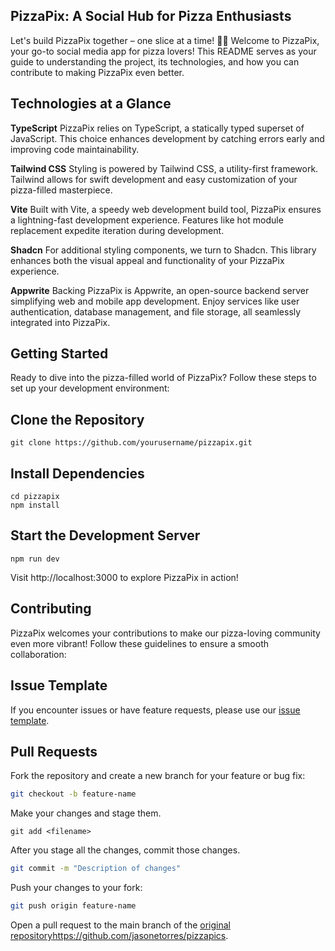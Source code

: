 ## PizzaPix: A Social Hub for Pizza Enthusiasts 
Let's build PizzaPix together – one slice at a time! 🍕🚀
Welcome to PizzaPix, your go-to social media app for pizza lovers! This README serves as your guide to understanding the project, its technologies, and how you can contribute to making PizzaPix even better.

## Technologies at a Glance

**TypeScript**
PizzaPix relies on TypeScript, a statically typed superset of JavaScript. This choice enhances development by catching errors early and improving code maintainability.

**Tailwind CSS**
Styling is powered by Tailwind CSS, a utility-first framework. Tailwind allows for swift development and easy customization of your pizza-filled masterpiece.

**Vite**
Built with Vite, a speedy web development build tool, PizzaPix ensures a lightning-fast development experience. Features like hot module replacement expedite iteration during development.

**Shadcn**
For additional styling components, we turn to Shadcn. This library enhances both the visual appeal and functionality of your PizzaPix experience.

**Appwrite**
Backing PizzaPix is Appwrite, an open-source backend server simplifying web and mobile app development. Enjoy services like user authentication, database management, and file storage, all seamlessly integrated into PizzaPix.

## Getting Started
Ready to dive into the pizza-filled world of PizzaPix? Follow these steps to set up your development environment:

## Clone the Repository

```
git clone https://github.com/yourusername/pizzapix.git
```

## Install Dependencies

```
cd pizzapix
npm install
```

## Start the Development Server

```
npm run dev
```

Visit http://localhost:3000 to explore PizzaPix in action!

## Contributing
PizzaPix welcomes your contributions to make our pizza-loving community even more vibrant! Follow these guidelines to ensure a smooth collaboration:

## Issue Template
If you encounter issues or have feature requests, please use our [issue template](https://github.com/jasonetorres/pizzapics/issues/new).

## Pull Requests
Fork the repository and create a new branch for your feature or bug fix:

```bash
git checkout -b feature-name
```

Make your changes and stage them.

```
git add <filename>
``` 

After you stage all the changes, commit those changes.

```bash
git commit -m "Description of changes"
```

Push your changes to your fork:

```bash
git push origin feature-name
```

Open a pull request to the main branch of the [original repository](https://github.com/jasonetorres/pizzapics)https://github.com/jasonetorres/pizzapics.
